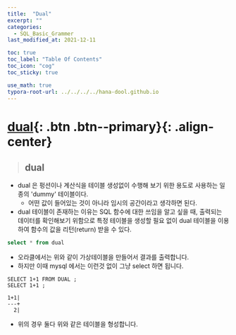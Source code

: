 ```yaml
---
title:  "Dual"
excerpt: ""
categories:
  - SQL_Basic_Grammer
last_modified_at: 2021-12-11

toc: true
toc_label: "Table Of Contents"
toc_icon: "cog"
toc_sticky: true

use_math: true
typora-root-url: ../../../../hana-dool.github.io
---
```


# [dual](#link){: .btn .btn--primary}{: .align-center}

> ## dual

- dual 은 펑션이나 계산식을 테이블 생성없이 수행해 보기 위한 용도로 사용하는 일종의 'dummy' 테이블이다.
  - 어떤 값이 들어있는 것이 아니라 임시의 공간이라고 생각하면 된다.
- dual 테이블이 존재하는 이유는 SQL 함수에 대한 쓰임을 알고 싶을 때, 출력되는 데이터를 확인해보기 위함으로
  특정 테이블을 생성할 필요 없이 dual 테이블을 이용하여 함수의 값을 리턴(return) 받을 수 있다.

```sql
select * from dual
```

- 오라클에서는 위와 같이 가상테이블을 만들어서 결과를 출력합니다.
- 하지만 이때 mysql 에서는 이런것 없이 그냥 select 하면 됩니다. 

```mysql
SELECT 1+1 FROM DUAL ;
SELECT 1+1 ;
```

```
1+1|
---+
  2|
```

- 위의 경우 둘다 위와 같은 테이블을 형성합니다.

